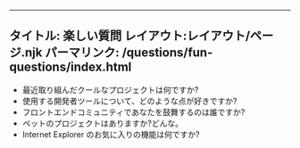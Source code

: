 ***

## タイトル: 楽しい質問&#xA;レイアウト:レイアウト/ページ.njk&#xA;パーマリンク: /questions/fun-questions/index.html

*   最近取り組んだクールなプロジェクトは何ですか?
*   使用する開発者ツールについて、どのような点が好きですか?
*   フロントエンドコミュニティであなたを鼓舞するのは誰ですか?
*   ペットのプロジェクトはありますか?どんな。
*   Internet Explorer のお気に入りの機能は何ですか?
